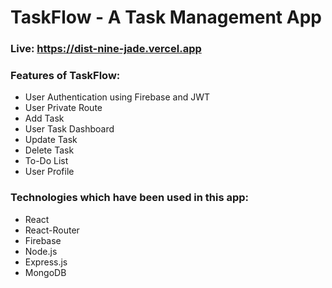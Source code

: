 # TaskFlow - A Task Management App

### Live: https://dist-nine-jade.vercel.app

### Features of TaskFlow:

- User Authentication using Firebase and JWT
- User Private Route
- Add Task
- User Task Dashboard
- Update Task
- Delete Task
- To-Do List
- User Profile

### Technologies which have been used in this app:

- React
- React-Router
- Firebase
- Node.js
- Express.js
- MongoDB